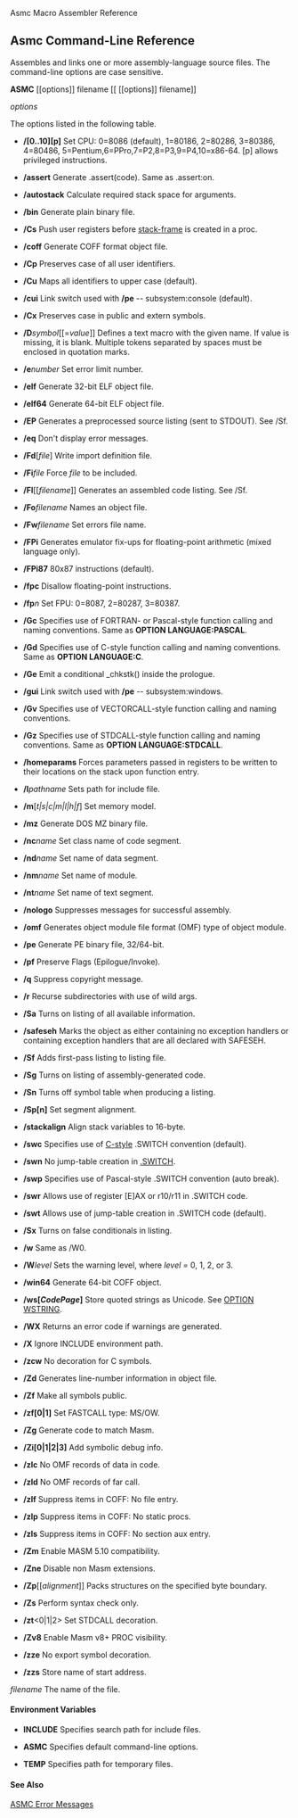 Asmc Macro Assembler Reference

## Asmc Command-Line Reference

Assembles and links one or more assembly-language source files. The command-line options are case sensitive.

**ASMC** [[options]] filename [[ [[options]] filename]]

_options_

The options listed in the following table.

- **/[0..10][p]**
Set CPU: 0=8086 (default), 1=80186, 2=80286, 3=80386, 4=80486, 5=Pentium,6=PPro,7=P2,8=P3,9=P4,10=x86-64\. [p] allows privileged instructions.

- **/assert**
Generate .assert(code). Same as .assert:on.

- **/autostack**
Calculate required stack space for arguments.

- **/bin**
Generate plain binary file.

- **/Cs**
Push user registers before [stack-frame](../directive/opt_cstack.md) is created in a proc.

- **/coff**
Generate COFF format object file.

- **/Cp**
Preserves case of all user identifiers.

- **/Cu**
Maps all identifiers to upper case (default).

- **/cui**
Link switch used with **/pe** -- subsystem:console (default).

- **/Cx**
Preserves case in public and extern symbols.

- **/D**_symbol_[[=_value_]]
Defines a text macro with the given name. If value is missing, it is blank. Multiple tokens separated by spaces must be enclosed in quotation marks.

- **/e**_number_
Set error limit number.

- **/elf**
Generate 32-bit ELF object file.

- **/elf64**
Generate 64-bit ELF object file.

- **/EP**
Generates a preprocessed source listing (sent to STDOUT). See /Sf.

- **/eq**
Don't display error messages.

- **/Fd**[_file_]
Write import definition file.

- **/Fi**_file_
Force _file_ to be included.

- **/Fl**[[_filename_]]
Generates an assembled code listing. See /Sf.

- **/Fo**_filename_
Names an object file.

- **/Fw**_filename_
Set errors file name.

- **/FPi**
Generates emulator fix-ups for floating-point arithmetic (mixed language only).

- **/FPi87**
80x87 instructions (default).

- **/fpc**
Disallow floating-point instructions.

- **/fp**_n_
Set FPU: 0=8087, 2=80287, 3=80387.

- **/Gc**
Specifies use of FORTRAN- or Pascal-style function calling and naming conventions. Same as **OPTION LANGUAGE:PASCAL**.

- **/Gd**
Specifies use of C-style function calling and naming conventions. Same as **OPTION LANGUAGE:C**.

- **/Ge**
Emit a conditional _chkstk() inside the prologue.

- **/gui**
Link switch used with **/pe** -- subsystem:windows.

- **/Gv**
Specifies use of VECTORCALL-style function calling and naming conventions.

- **/Gz**
Specifies use of STDCALL-style function calling and naming conventions. Same as **OPTION LANGUAGE:STDCALL**.

- **/homeparams**
Forces parameters passed in registers to be written to their locations on the stack upon function entry.

- **/I**_pathname_
Sets path for include file.

- **/m**[_t|s|c|m|l|h|f_]
Set memory model.

- **/mz**
Generate DOS MZ binary file.

- **/nc**_name_
Set class name of code segment.

- **/nd**_name_
Set name of data segment.

- **/nm**_name_
Set name of module.

- **/nt**_name_
Set name of text segment.

- **/nologo**
Suppresses messages for successful assembly.

- **/omf**
Generates object module file format (OMF) type of object module.

- **/pe**
Generate PE binary file, 32/64-bit.

- **/pf**
Preserve Flags (Epilogue/Invoke).

- **/q**
Suppress copyright message.

- **/r**
Recurse subdirectories with use of wild args.

- **/Sa**
Turns on listing of all available information.

- **/safeseh**
Marks the object as either containing no exception handlers or containing exception handlers that are all declared with SAFESEH.

- **/Sf**
Adds first-pass listing to listing file.

- **/Sg**
Turns on listing of assembly-generated code.

- **/Sn**
Turns off symbol table when producing a listing.

- **/Sp[n]**
Set segment alignment.

- **/stackalign**
Align stack variables to 16-byte.

- **/swc**
Specifies use of [C-style](../directive/dot_switch.md) .SWITCH convention (default).

- **/swn**
No jump-table creation in [.SWITCH](../directive/dot_switch.md).

- **/swp**
Specifies use of Pascal-style .SWITCH convention (auto break).

- **/swr**
Allows use of register [E]AX or r10/r11 in .SWITCH code.

- **/swt**
Allows use of jump-table creation in .SWITCH code (default).

- **/Sx**
Turns on false conditionals in listing.

- **/w**
Same as /W0.

- **/W**_level_
Sets the warning level, where _level_ = 0, 1, 2, or 3.

- **/win64**
Generate 64-bit COFF object.

- **/ws[_CodePage_]**
Store quoted strings as Unicode. See [OPTION WSTRING](../directive/opt_wstring.md).

- **/WX**
Returns an error code if warnings are generated.

- **/X**
Ignore INCLUDE environment path.

- **/zcw**
No decoration for C symbols.

- **/Zd**
Generates line-number information in object file.

- **/Zf**
Make all symbols public.

- **/zf[0|1]**
Set FASTCALL type: MS/OW.

- **/Zg**
Generate code to match Masm.

- **/Zi[0|1|2|3]**
Add symbolic debug info.

- **/zlc**
No OMF records of data in code.

- **/zld**
No OMF records of far call.

- **/zlf**
Suppress items in COFF: No file entry.

- **/zlp**
Suppress items in COFF: No static procs.

- **/zls**
Suppress items in COFF: No section aux entry.

- **/Zm**
Enable MASM 5.10 compatibility.

- **/Zne**
Disable non Masm extensions.

- **/Zp**[[_alignment_]]
Packs structures on the specified byte boundary.

- **/Zs**
Perform syntax check only.

- **/zt**<0|1|2>
Set STDCALL decoration.

- **/Zv8**
Enable Masm v8+ PROC visibility.

- **/zze**
No export symbol decoration.

- **/zzs**
Store name of start address.

_filename_
The name of the file.

#### Environment Variables

- **INCLUDE**
Specifies search path for include files.

- **ASMC**
Specifies default command-line options.

- **TEMP**
Specifies path for temporary files.

#### See Also

[ASMC Error Messages](../error/readme.md)
